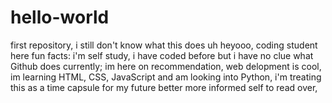 # hello-world
first repository, i still don't know what this does
uh heyooo, coding student here 
fun facts:
  i'm self study,
  i have coded before but i have no clue what Github does currently; im here on recommendation,
  web delopment is cool,
  im learning HTML, CSS, JavaScript and am looking into Python,
  i'm treating this as a time capsule for my future better more informed self to read over,
